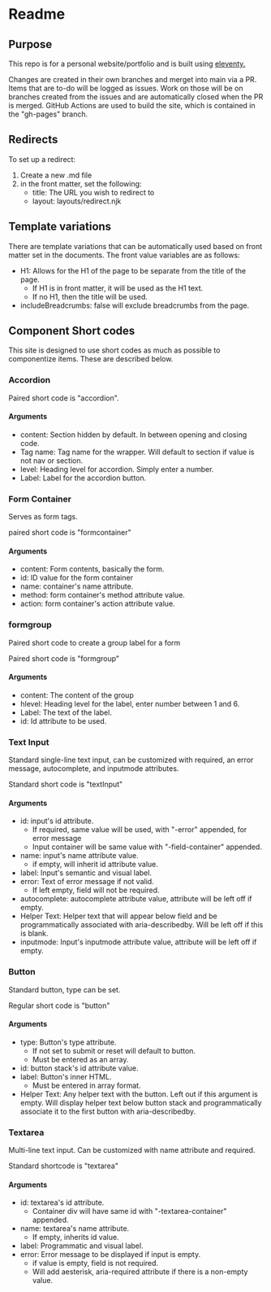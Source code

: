 # Readme

## Purpose

This repo is for a personal website/portfolio and is built using [eleventy.](https://www.11ty.dev/)

Changes are created in their own branches and merget into main via a PR. Items that are to-do will be logged as issues. Work on those will be on branches created from the issues and are automatically closed when the PR is merged. GitHub Actions are used to build the site, which is contained in the "gh-pages" branch.

## Redirects

To set up a redirect:

1. Create a new .md file
2. in the front matter, set the following:
    - title: The URL you wish to redirect to
    - layout: layouts/redirect.njk

## Template variations

There are template variations that can be automatically used based on front matter set in the documents. The front value variables are as follows:

- H1: Allows for the H1 of the page to be separate from the title of the page.
    - If H1 is in front matter, it will be used as the H1 text.
    - If no H1, then the title will be used.
- includeBreadcrumbs: false will exclude breadcrumbs from the page.

## Component Short codes

This site is designed to use short codes as much as possible to componentize items. These are described below.

### Accordion

Paired short code is "accordion".

#### Arguments
- content: Section hidden by default. In between opening and closing code.
- Tag name: Tag name for the wrapper. Will default to section if value is not nav or section.
- level: Heading level for accordion. Simply enter a number.
- Label: Label for the accordion button.

### Form Container

Serves as form tags.

paired short code is "formcontainer"

#### Arguments

- content: Form contents, basically the form.
- id: ID value for the form container
- name: container's name attribute.
- method: form container's method attribute value.
- action: form container's action attribute value.

### formgroup

Paired short code to create a group label for a form

Paired short code is "formgroup"

#### Arguments

- content: The content of the group
- hlevel: Heading level for the label, enter number between 1 and 6.
- Label: The text of the label.
- id: Id attribute to be used.

### Text Input

Standard single-line text input, can be customized with required, an error message, autocomplete, and inputmode attributes.

Standard short code is "textInput"

#### Arguments

- id: input's id attribute.
    - If required, same value will be used, with "-error" appended, for error message
    - Input container will be same value with "-field-container" appended.
- name: input's name attribute value.
    - if empty, will inherit id attribute value.
- label: Input's semantic and visual label.
- error: Text of error message if not valid.
    - If left empty, field will not be required.
- autocomplete: autocomplete attribute value, attribute will be left off if empty.
- Helper Text: Helper text that will appear below field and be programmatically associated with aria-describedby. Will be left off if this is blank.
- inputmode: Input's inputmode attribute value, attribute will be left off if empty.

### Button

Standard button, type can be set.

Regular short code is "button"

#### Arguments

- type: Button's type attribute.
    - If not set to submit or reset will default to button.
    - Must be entered as an array.
- id: button stack's id attribute value.
- label: Button's inner HTML.
    - Must be entered in array format.
- Helper Text: Any helper text with the button. Left out if this argument is empty. Will display helper text below button stack and programmatically associate it to the first button with aria-describedby.

### Textarea

Multi-line text input. Can be customized with name attribute and required.

Standard shortcode is "textarea"

#### Arguments

- id: textarea's id attribute.
    - Container div will have same id with "-textarea-container" appended.
- name: textarea's name attribute.
    - If empty, inherits id value.
- label: Programmatic and visual label.
- error: Error message to be displayed if input is empty.
    - if value is empty, field is not required.
    - Will add aesterisk, aria-required attribute if there is a non-empty value.